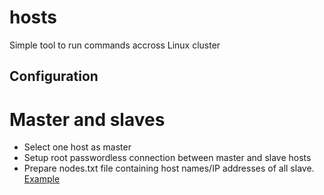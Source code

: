 # hosts
Simple tool to run commands accross Linux cluster

## Configuration
# Master and slaves
* Select one host as master
* Setup root passwordless connection between master and slave hosts
* Prepare nodes.txt file containing host names/IP addresses of all slave. [Example](nodes.txt)



